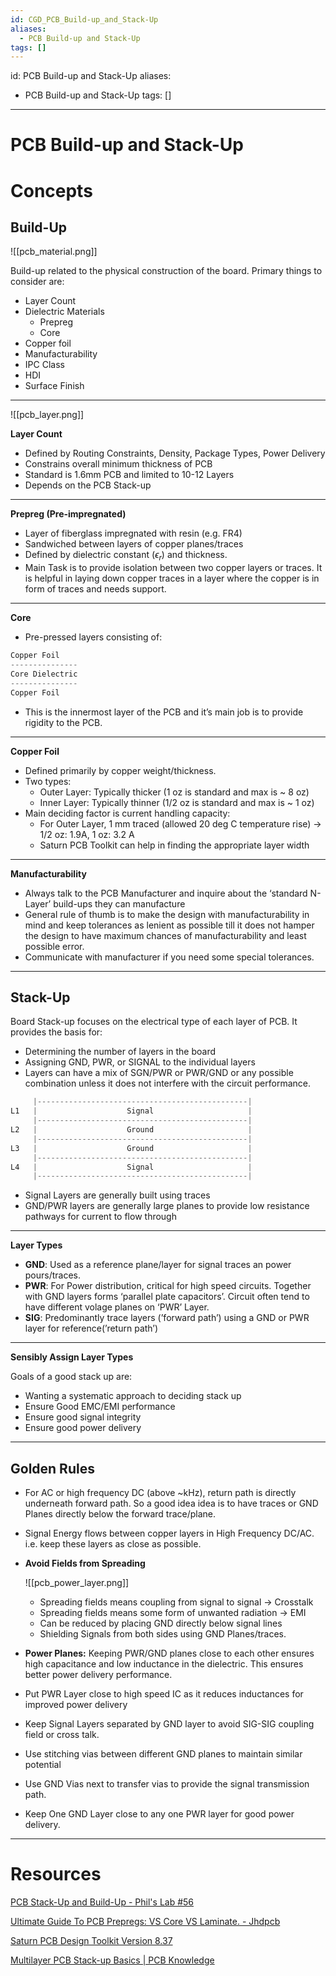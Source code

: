 ```yaml
---
id: CGD_PCB_Build-up_and_Stack-Up
aliases:
  - PCB Build-up and Stack-Up
tags: []
---
```


id: PCB Build-up and Stack-Up
aliases:
  - PCB Build-up and Stack-Up
tags: []
---

# PCB Build-up and Stack-Up

# Concepts

## Build-Up

![[pcb_material.png]]

Build-up related to the physical construction of the board. Primary things to consider are:

- Layer Count
- Dielectric Materials
    - Prepreg
    - Core
- Copper foil
- Manufacturability
- IPC Class
- HDI
- Surface Finish

---

![[pcb_layer.png]]

**Layer Count**

- Defined by Routing Constraints, Density, Package Types, Power Delivery
- Constrains overall minimum thickness of PCB
- Standard is 1.6mm PCB and limited to 10-12 Layers
- Depends on the PCB Stack-up

---

**Prepreg (Pre-impregnated)**

- Layer of fiberglass impregnated with resin (e.g. FR4)
- Sandwiched between layers of copper planes/traces
- Defined by dielectric constant ($\epsilon_{r}$) and thickness.
- Main Task is to provide isolation between two copper layers or traces. It is helpful in laying down copper traces in a layer where the copper is in form of traces and needs support.

---

**Core**

- Pre-pressed layers consisting of:

```jsx
Copper Foil
---------------
Core Dielectric
---------------
Copper Foil
```

- This is the innermost layer of the PCB and it’s main job is to provide rigidity to the PCB.

---

**Copper Foil**

- Defined primarily by copper weight/thickness.
- Two types:
    - Outer Layer: Typically thicker (1 oz is standard and max is ~ 8 oz)
    - Inner Layer: Typically thinner (1/2 oz is standard and max is ~ 1 oz)
- Main deciding factor is current handling capacity:
    - For Outer Layer, 1 mm traced (allowed 20 deg C temperature rise) → 1/2 oz: 1.9A, 1 oz: 3.2 A
    - Saturn PCB Toolkit can help in finding the appropriate layer width

---

**Manufacturability**

- Always talk to the PCB Manufacturer and inquire about the ‘standard N-Layer’ build-ups they can manufacture
- General rule of thumb is to make the design with manufacturability in mind and keep tolerances as lenient as possible till it does not hamper the design to have maximum chances of manufacturability and least possible error.
- Communicate with manufacturer if you need some special tolerances.

---

## Stack-Up

Board Stack-up focuses on the electrical type of each layer of PCB. It provides the basis for:

- Determining the number of layers in the board
- Assigning GND, PWR, or SIGNAL to the individual layers
- Layers can have a mix of SGN/PWR or PWR/GND or any possible combination unless it does not interfere with the circuit performance.

```jsx
     |-----------------------------------------------|
L1   |                    Signal                     |
     |-----------------------------------------------|
L2   |                    Ground                     |
     |-----------------------------------------------|
L3   |                    Ground                     |
     |-----------------------------------------------|
L4   |                    Signal                     |
     |-----------------------------------------------|
```

- Signal Layers are generally built using traces
- GND/PWR layers are generally large planes to provide low resistance pathways for current to flow through

---

**Layer Types**

- **GND**: Used as a reference plane/layer for signal traces an power pours/traces.
- **PWR**: For Power distribution, critical for high speed circuits. Together with GND layers forms ‘parallel plate capacitors’. Circuit often tend to have different volage planes on ‘PWR’ Layer.
- **SIG**: Predominantly trace layers (’forward path’) using a GND or PWR layer for reference(’return path’)

---

**Sensibly Assign Layer Types**

Goals of a good stack up are:

- Wanting a systematic approach to deciding stack up
- Ensure Good EMC/EMI performance
- Ensure good signal integrity
- Ensure good power delivery

---

## **Golden Rules**

- For AC or high frequency DC (above ~kHz), return path is directly underneath forward path. So a good idea idea is to have traces or GND Planes directly below the forward trace/plane.
- Signal Energy flows between copper layers in High Frequency DC/AC. i.e. keep these layers as close as possible.
- **Avoid Fields from Spreading**
    
    ![[pcb_power_layer.png]]
    
    - Spreading fields means coupling from signal to signal → Crosstalk
    - Spreading fields means some form of unwanted radiation → EMI
    - Can be reduced by placing GND directly below signal lines
    - Shielding Signals from both sides using GND Planes/traces.
- **Power Planes:** Keeping PWR/GND planes close to each other ensures high capacitance and low inductance in the dielectric. This ensures better power delivery performance.
- Put PWR Layer close to high speed IC as it reduces inductances for improved power delivery
- Keep Signal Layers separated by GND layer to avoid SIG-SIG coupling field or cross talk.
- Use stitching vias between different GND planes to maintain similar potential
- Use GND Vias next to transfer vias to provide the signal transmission path.
- Keep One GND Layer close to any one PWR layer for good power delivery.

---

# Resources

[PCB Stack-Up and Build-Up - Phil's Lab #56](https://youtu.be/QAOEtfvCaMw?si=dD2rSHy26JQ1axHr)

[Ultimate Guide To PCB Prepregs: VS Core VS Laminate. - Jhdpcb](https://jhdpcb.com/blog/pcb-prepreg-guide/)

[Saturn PCB Design Toolkit Version 8.37](https://saturnpcb.com/saturn-pcb-toolkit/)

[Multilayer PCB Stack-up Basics | PCB Knowledge](https://youtu.be/ubE7r4gUWlA?si=cmPjhLcGBe645L2C)
